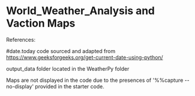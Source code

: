 # World_Weather_Analysis and Vaction Maps

References:

#date.today code sourced and adapted from https://www.geeksforgeeks.org/get-current-date-using-python/

output_data folder located in the WeatherPy folder

Maps are not displayed in the code due to the presences of '%%capture --no-display' provided in the starter code.
